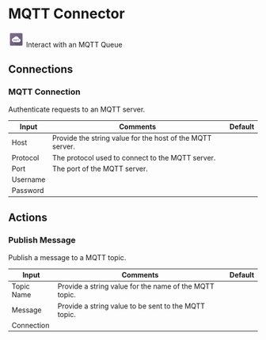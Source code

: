 # MQTT Connector

![MQTT](./assets/mqtt.png#connector-icon)
Interact with an MQTT Queue

## Connections

### MQTT Connection

Authenticate requests to an MQTT server.

| Input    | Comments                                                  | Default |
| -------- | --------------------------------------------------------- | ------- |
| Host     | Provide the string value for the host of the MQTT server. |         |
| Protocol | The protocol used to connect to the MQTT server.          |         |
| Port     | The port of the MQTT server.                              |         |
| Username |                                                           |         |
| Password |                                                           |         |

## Actions

### Publish Message

Publish a message to a MQTT topic.

| Input      | Comments                                               | Default |
| ---------- | ------------------------------------------------------ | ------- |
| Topic Name | Provide a string value for the name of the MQTT topic. |         |
| Message    | Provide a string value to be sent to the MQTT topic.   |         |
| Connection |                                                        |         |
